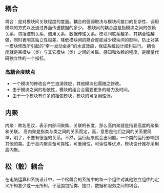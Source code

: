 ## 耦合

耦合：是对模块间关联程度的度量。耦合的强弱取决与模块间接口的复杂性、调用模块的方式以及通过界面传送数据的多少。 模块间的耦合度是指模块之间的依赖关系，包括控制关系、调用关系、数据传递关系。模块间联系越多，其耦合性越强，同时表明其独立性越差。降低模块间的耦合度能减少模块间的影响，防止对某一模块修改所引起的“牵一发动全身”的水波效应，保证系统设计顺利进行。 耦合度就是某模块（类）与其它模块（类）之间的关联、感知和依赖的程度，是衡量代码独立性的一个指标。

### 高耦合度缺点

- 一个模块的修改会产生涟漪效应，其他模块也需随之修改。
- 由于模块之间的相依性，模块的组合会需要更多的精力及时间。
- 由于一个模块有许多的相依模块，模块的可复用性低。

## 内聚

内聚：故名思议，表示内部间聚集、关联的长度，那么高内聚就是指要高度的聚集和关联。
高内聚是指类与类之间的关系而定，高，意思是他们之间的关系要简单，明了，不要有很强的关系，不然，运行起来就会出问题。一个类的运行影响到其他的类。由于高内聚具备可靠性，可重用性，可读性等优点，模块设计推荐采用高内聚。

## 松（散）耦合

在电脑运算和系统设计中，一个松耦合的系统中的每一个组件对其他独立组件的定义所知甚少或一无所知。子范围包括类、接口、数据和服务之间的耦合。
